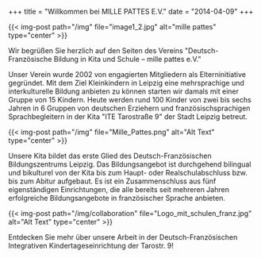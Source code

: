 +++
title = "Willkommen bei MILLE PATTES E.V."
date = "2014-04-09"
+++

{{< img-post path="/img" file="image1_2.jpg" alt="mille pattes" type="center" >}}





Wir begrüßen Sie herzlich auf den Seiten des Vereins "Deutsch-Französische Bildung in Kita und Schule – mille pattes e.V."

 

Unser Verein wurde 2002 von engagierten Mitgliedern als Elterninitiative gegründet.
Mit dem Ziel Kleinkindern in Leipzig eine mehrsprachige und interkulturelle Bildung anbieten zu können starten wir damals mit einer Gruppe von 15 Kindern.
Heute werden rund 100 Kinder von zwei bis sechs Jahren in 6 Gruppen von deutschen Erziehern und französischsprachigen Sprachbegleitern 
in der Kita "ITE Tarostraße 9" der Stadt Leipzig betreut.

{{< img-post path="/img" file="Mille_Pattes.png" alt="Alt Text" type="center" >}}

Unsere Kita bildet das erste Glied des Deutsch-Französischen Bildungszentrums Leipzig. 
Das Bildungsangebot ist durchgehend bilingual und bikulturel von der Kita bis zum Haupt- oder Realschulabschluss bzw. bis zum Abitur aufgebaut.
Es ist ein Zusammenschluss aus fünf eigenständigen Einrichtungen, die alle bereits seit mehreren Jahren erfolgreiche 
Bildungsangebote in französischer Sprache anbieten.

{{< img-post path="/img/collaboration" file="Logo_mit_schulen_franz.jpg" alt="Alt Text" type="center" >}}
 

Entdecken Sie mehr über unsere Arbeit in der Deutsch-Französischen Integrativen Kindertageseinrichtung der Tarostr. 9!